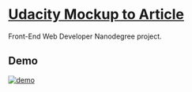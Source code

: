 # [Udacity Mockup to Article](https://github.com/udacity/Project-Descriptions-for-Review/blob/master/Front%20End/Article%20to%20Mockup.md)

Front-End Web Developer Nanodegree project.

## Demo

[![demo](https://raw.githubusercontent.com/Naziiaba/udacity-mockup-to-article/master/demo.png)](http://Naziiaba.github.io/udacity-mockup-to-article/)



